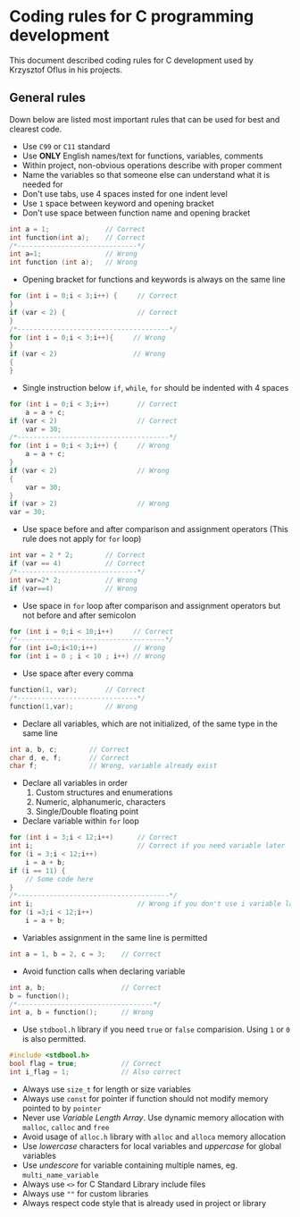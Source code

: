# Coding rules for C programming development

This document described coding rules for C development used by Krzysztof Oflus in his projects.

## General rules

Down below are listed most important rules that can be used for best and clearest code.

- Use `C99` or `C11` standard
- Use __ONLY__ English names/text for functions, variables, comments
- Within project, non-obvious operations describe with proper comment
- Name the variables so that someone else can understand what it is needed for
- Don't use tabs, use 4 spaces insted for one indent level
- Use `1` space between keyword and opening bracket
- Don't use space between function name and opening bracket
```c
int a = 1;              // Correct
int function(int a);    // Correct
/*------------------------------*/
int a=1;                // Wrong
int function (int a);   // Wrong
```
- Opening bracket for functions and keywords is always on the same line
```c
for (int i = 0;i < 3;i++) {     // Correct
}
if (var < 2) {                  // Correct
}
/*--------------------------------------*/
for (int i = 0;i < 3;i++){     // Wrong
}
if (var < 2)                   // Wrong
{
}
```
- Single instruction below `if`, `while`, `for` should be indented with 4 spaces
```c
for (int i = 0;i < 3;i++)       // Correct
    a = a + c;
if (var < 2)                    // Correct
    var = 30;
/*--------------------------------------*/
for (int i = 0;i < 3;i++) {     // Wrong
    a = a + c;
}
if (var < 2)                    // Wrong
{
    var = 30;
}
if (var > 2)                    // Wrong
var = 30;
```
- Use space before and after comparison and assignment operators (This rule does not apply for `for` loop)
```c
int var = 2 * 2;        // Correct
if (var == 4)           // Correct
/*------------------------------*/
int var=2* 2;           // Wrong
if (var==4)             // Wrong
```
- Use space in `for` loop after comparison and assignment operators but not before and after semicolon
```c
for (int i = 0;i < 10;i++)     // Correct
/*-------------------------------------*/
for (int i=0;i<10;i++)         // Wrong
for (int i = 0 ; i < 10 ; i++) // Wrong
```
- Use space after every comma
```c
function(1, var);       // Correct
/*------------------------------*/
function(1,var);        // Wrong
```
- Declare all variables, which are not initialized, of the same type in the same line
```c
int a, b, c;        // Correct
char d, e, f;       // Correct
char f;             // Wrong, variable already exist
```
- Declare all variables in order
    1. Custom structures and enumerations
    2. Numeric, alphanumeric, characters
    3. Single/Double floating point
- Declare variable within `for` loop
```c
for (int i = 3;i < 12;i++)      // Correct
int i;                          // Correct if you need variable later
for (i = 3;i < 12;i++)
    i = a + b;
if (i == 11) {
    // Some code here
}
/*--------------------------------------*/
int i;                          // Wrong if you don't use i variable later
for (i =3;i < 12;i++)
    i = a + b;
```
- Variables assignment in the same line is permitted
```c
int a = 1, b = 2, c = 3;    // Correct
```
- Avoid function calls when declaring variable
```c
int a, b;                   // Correct
b = function();
/*----------------------------------*/
int a, b = function();      // Wrong
```
- Use `stdbool.h` library if you need `true` or `false` comparision.
  Using `1` or `0` is also permitted.
```c
#include <stdbool.h>
bool flag = true;           // Correct
int i_flag = 1;             // Also correct
```
- Always use `size_t` for length or size variables
- Always use `const` for pointer if function should not modify memory pointed to by `pointer`
- Never use *Variable Length Array*. Use dynamic memory allocation with `malloc`, `calloc` and `free`
- Avoid usage of `alloc.h` library with `alloc` and `alloca` memory allocation
- Use *lowercase* characters for local variables and *uppercase* for global variables
- Use *undescore* for variable containing multiple names, eg. `multi_name_variable`
- Always use `<>` for C Standard Library include files
- Always use `""` for custom libraries
- Always respect code style that is already used in project or library
